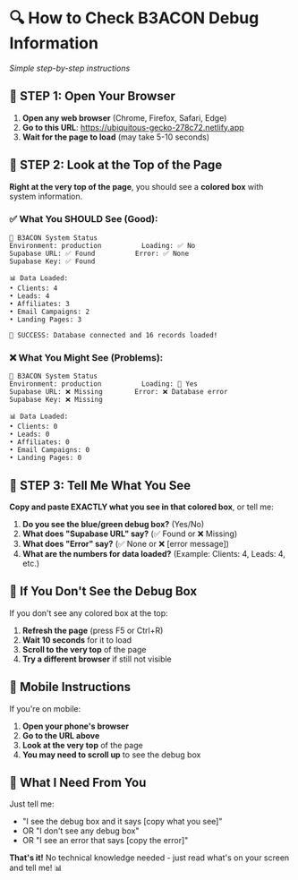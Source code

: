 # 🔍 How to Check B3ACON Debug Information
*Simple step-by-step instructions*

## 📱 STEP 1: Open Your Browser

1. **Open any web browser** (Chrome, Firefox, Safari, Edge)
2. **Go to this URL**: https://ubiquitous-gecko-278c72.netlify.app
3. **Wait for the page to load** (may take 5-10 seconds)

## 👀 STEP 2: Look at the Top of the Page

**Right at the very top of the page**, you should see a **colored box** with system information.

### ✅ What You SHOULD See (Good):
```
🔧 B3ACON System Status
Environment: production          Loading: ✅ No
Supabase URL: ✅ Found          Error: ✅ None  
Supabase Key: ✅ Found

📊 Data Loaded:
• Clients: 4
• Leads: 4  
• Affiliates: 3
• Email Campaigns: 2
• Landing Pages: 3

🎉 SUCCESS: Database connected and 16 records loaded!
```

### ❌ What You Might See (Problems):
```
🔧 B3ACON System Status
Environment: production          Loading: 🔄 Yes
Supabase URL: ❌ Missing        Error: ❌ Database error
Supabase Key: ❌ Missing

📊 Data Loaded:
• Clients: 0
• Leads: 0  
• Affiliates: 0
• Email Campaigns: 0
• Landing Pages: 0
```

## 📝 STEP 3: Tell Me What You See

**Copy and paste EXACTLY what you see in that colored box**, or tell me:

1. **Do you see the blue/green debug box?** (Yes/No)
2. **What does "Supabase URL" say?** (✅ Found or ❌ Missing)
3. **What does "Error" say?** (✅ None or ❌ [error message])
4. **What are the numbers for data loaded?** (Example: Clients: 4, Leads: 4, etc.)

## 🚨 If You Don't See the Debug Box

If you don't see any colored box at the top:

1. **Refresh the page** (press F5 or Ctrl+R)
2. **Wait 10 seconds** for it to load
3. **Scroll to the very top** of the page
4. **Try a different browser** if still not visible

## 📱 Mobile Instructions

If you're on mobile:
1. **Open your phone's browser**
2. **Go to the URL above**
3. **Look at the very top** of the page
4. **You may need to scroll up** to see the debug box

## 🎯 What I Need From You

Just tell me:
- "I see the debug box and it says [copy what you see]"
- OR "I don't see any debug box"
- OR "I see an error that says [copy the error]"

**That's it!** No technical knowledge needed - just read what's on your screen and tell me! 📊